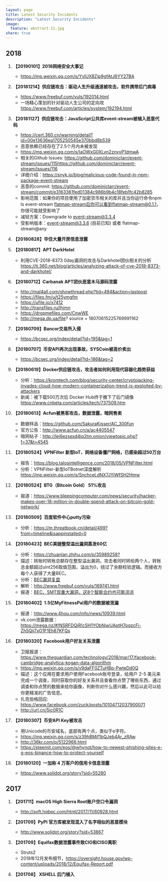 ```yaml
---
layout: page
title: Latest Security Incidents
description: "Latest Security Incidents"
image:
  feature: abstract-11.jpg
share: true
---
```


2018
---
1. **【20190101】2018网络安全大事记**
    - <https://mp.weixin.qq.com/s/YvlUX8Zjp9gfAtJ6YY27BA>
    
1. **【20181214】供应链攻击：驱动人生升级通道被攻击，软件携带后门病毒**
    - <https://www.freebuf.com/vuls/192014.html>
    - 一场精心策划的针对驱动人生公司的定向攻<https://www.freebuf.com/articles/system/192194.html>
    
1. **【20181127】供应链攻击：JavaScript公共库event-stream被植入恶意代码**
    - <https://cert.360.cn/warning/detail?id=00e13636ea1705250545e370bbd8b539>
    - 恶意依赖已经存在了2.5个月内未被发现
    - <https://mp.weixin.qq.com/s/IaOWxG0XLvn2znvvP1dmwA>
    - 相关的Github Issues: <https://github.com/dominictarr/event-stream/issues/115><https://github.com/dominictarr/event-stream/issues/116>
    - 详细介绍：<https://snyk.io/blog/malicious-code-found-in-npm-package-event-stream>
    - 恶意的commit: <https://github.com/dominictarr/event-stream/commit/e3163361fed01384c986b9b4c18feb1fc42b8285>
    - 影响范围：如果你的项目使用了加密货币相关的库并且当你运行命令npm ls event-stream flatmap-stream后你可以看到flatmap-stream@0.1.1，你很可能就受影响了
    - 减轻方案：Downgrade to event-stream@3.3.4
    - 受影响版本：event-stream@3.3.6 (目前已知) 或者 flatmap-stream@any

1. **【20180828】华住大量开房信息泄露**

1. **【20180817】APT DarkHotel**
    - 利用CVE-2018-8373 0day漏洞的攻击与Darkhotel团伙相关的分析<https://ti.360.net/blog/articles/analyzing-attack-of-cve-2018-8373-and-darkhotel/>

1. **【20180712】Carbanak APT团伙恶意木马源码泄露**
    - <http://mal4all.com/showthread.php?tid=494&action=lastpost>
    - https://files.fm/u/t25ymgfm 
    - https://ufile.io/x7412 
    - http://transfiles.ru/lhjmn 
    - https://dropmefiles.com/CnwWE 
    - http://mega.dp.ua/file? source = 18070615225769991162

1. **【20180709】Bancor交易所入侵**
    - <https://bcsec.org/index/detail?id=195&tag=1>

1. **【20180707】币安API再次出现事故，SYSCoin被高价卖出**
    - <https://bcsec.org/index/detail?id=186&tag=2>

1. **【20180619】Docker供应链攻击，攻击者如何利用现代容器化趋势获益**
    - 分析：<https://kromtech.com/blog/security-center/cryptojacking-invades-cloud-how-modern-containerization-trend-is-exploited-by-attackers>
    - 新闻：被下载500万次后 Docker Hub终于撤下了后门镜像<https://www.cnbeta.com/articles/tech/737509.htm>
    
1. **【20180613】Acfun被黑客攻击，数据泄露，暗网售卖**
    - 数据样品：<https://github.com/SakuraKisser/AC_300fun>
    - 官方公告：<http://www.acfun.cn/a/ac4405547>
    - 暗网帖子：<http://lei6ezsexd4iq2tm.onion/viewtopic.php?f=37&t=4545>

1. **【20180524】VPNFilter 新型IoT、网络设备僵尸网络，已感染超过50万台**
    - 报告：<https://blog.talosintelligence.com/2018/05/VPNFilter.html>
    - 分析：VPNFilter-新型IoTBotnet深度解析<https://mp.weixin.qq.com/s/SnchceLdNX7JYiWfSH2Hmw>

1. **【20180524】BTG（Bitcoin Gold） 51%攻击**
    - 报道：<https://www.bleepingcomputer.com/news/security/hacker-makes-over-18-million-in-double-spend-attack-on-bitcoin-gold-network/>

1. **【20180509】百度软件中心putty污染**
    - 分析：<https://m.threatbook.cn/detail/499?from=timeline&isappinstalled=0>
    
1. **【20180423】BEC美链整型溢出漏洞蒸发60亿**
    - 分析：<https://zhuanlan.zhihu.com/p/35989258?>
    - 描述：转账时转账总额存在整型溢出漏洞。攻击者同时转给两个人，转账总金额超过uint256取值范围，溢出为0，绕过了余额校验逻辑。而接收方每个人获得了大量BEC。
    - 分析：[BEC漏洞复盘](https://mp.weixin.qq.com/s?__biz=MzA5MzkwOTgxNg==&mid=2448102023&idx=1&sn=170a474563fe529f9e34b2484cc10bc0&chksm=844914d0b33e9dc686859ef4d0e64456ea5ea1d6710c5de23dd4ebeaa2823096dff577587fc3&mpshare=1&scene=1&srcid=0423SJCIe5iwvrkgwcHLjwLO&rd2werd=1#wechat_redirect)
    - 解析：<http://www.freebuf.com/vuls/169741.html>
    - 报道：[BEC、SMT现重大漏洞，这8个智能合约也可能凉凉](https://mp.weixin.qq.com/s?__biz=MjM5MzEwMzIxMA==&mid=2653192606&idx=1&sn=11a066f4335943dce0459ca5dd26d95c&chksm=bd4c0d9b8a3b848d599e131a1c22da6704281c11b8ce546bb6322b437ad20d674c9328d1c612&mpshare=1&scene=1&srcid=04251KjkUxjVdIk74d5aIx7X%23rd)

1. **【20180402】1.5亿MyFitnessPal用户的数据被泄漏**
    - 报道：http://www.4hou.com/info/news/10939.html
    - vk.com泄露数据：https://mega.nz/#!NSRFDQiR!cSH1YObNiwUAptH7oqzcFi-Zh5Qij7xO1F1Eh87KFQs

1. **【20180320】Facebook用户好友关系泄露**
    - 卫报报道：<https://www.theguardian.com/technology/2018/mar/17/facebook-cambridge-analytica-kogan-data-algorithm>
    - <https://mp.weixin.qq.com/s/v9daFF0ZTuHBp-PwteDd0Q>
    - 描述：这个应用在要求用户使用Facebook账号登录，给用户 2-5 美元来完成一个调查，同时获取你的好友关系并且查看你点赞了哪些东西，通过调查和你点赞的数据来给你画像，判断你对什么感兴趣，然后以此可以给你更精准的广告信息。
    - 扎克伯格回应: <https://www.facebook.com/zuck/posts/10104712037900071>
    - <http://url.cn/5ic0R1C>

1. **【20180307】币安API Key被攻击**
    - 用Unicode的币安域名，底部有两个点，类似于ẹ字符。
    - <https://mp.weixin.qq.com/s/z39hBMif1bQJeb4Ar_zRAw>
    - <http://36kr.com/p/5122966.html>
    - https://steemit.com/eos/@whynot/how-to-newest-phishing-sites-e-g-eos-binance-how-to-protect-yourself

1. **【20180120】一加称 4 万客户的信用卡信息泄露**
    - <https://www.solidot.org/story?sid=55280>


2017
---
1. **【201711】macOS High Sierra Root账户空口令漏洞**
    - <http://soft.hqbpc.com/html/2017/11/60928.html>


1. **【201709】PyPI 官方库被发现混入了名字相似的恶意模块**
    - http://www.solidot.org/story?sid=53867


1. **【201709】Equifax数据泄露事件致CIO和CISO离职**
    - Struts2
    - 2018年12月发布细节，<https://oversight.house.gov/wp-content/uploads/2018/12/Equifax-Report.pdf>

1. **【201708】 XSHELL 后门植入**